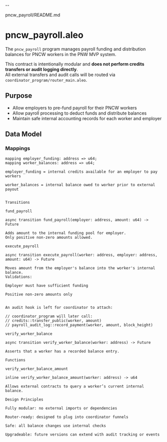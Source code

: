 --

pncw_payroll/README.md

# pncw_payroll.aleo

The `pncw_payroll` program manages payroll funding and distribution balances for PNCW workers in the PNW MVP system.

This contract is intentionally modular and **does not perform credits transfers or audit logging directly**.  
All external transfers and audit calls will be routed via `coordinator_program/router_main.aleo`.

## Purpose

- Allow employers to pre-fund payroll for their PNCW workers
- Allow payroll processing to deduct funds and distribute balances
- Maintain safe internal accounting records for each worker and employer

## Data Model

### Mappings

```leo
mapping employer_funding: address => u64;
mapping worker_balances: address => u64;

employer_funding = internal credits available for an employer to pay workers

worker_balances = internal balance owed to worker prior to external payout


Transitions

fund_payroll

async transition fund_payroll(employer: address, amount: u64) -> Future

Adds amount to the internal funding pool for employer.
Only positive non-zero amounts allowed.

execute_payroll

async transition execute_payroll(worker: address, employer: address, amount: u64) -> Future

Moves amount from the employer's balance into the worker's internal balance.
Validations:

Employer must have sufficient funding

Positive non-zero amounts only


An audit hook is left for coordinator to attach:

// coordinator_program will later call:
// credits::transfer_public(worker, amount)
// payroll_audit_log::record_payment(worker, amount, block_height)

verify_worker_balance

async transition verify_worker_balance(worker: address) -> Future

Asserts that a worker has a recorded balance entry.

Functions

verify_worker_balance_amount

inline verify_worker_balance_amount(worker: address) -> u64

Allows external contracts to query a worker’s current internal balance.

Design Principles

Fully modular: no external imports or dependencies

Router-ready: designed to plug into coordinator funnels

Safe: all balance changes use internal checks

Upgradeable: future versions can extend with audit tracking or events

